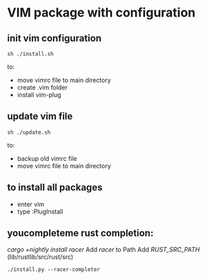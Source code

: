 # VIM package with configuration

## init vim configuration
```
sh ./install.sh
```

to:
  - move vimrc file to main directory
  - create .vim folder
  - install vim-plug

## update vim file
```
sh ./update.sh
```
to:
  - backup old vimrc file
  - move vimrc file to main directory

## to install all packages
  - enter vim
  - type :PlugInstall

## youcompleteme rust completion:
*cargo +nightly install racer*
Add *racer* to Path
Add *RUST_SRC_PATH* (lib/rustlib/src/rust/src)
```
./install.py --racer-completer
```
